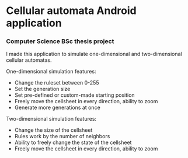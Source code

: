# Cellular automata Android application

### Computer Science BSc thesis project

I made this application to simulate one-dimensional and two-dimensional cellular automatas.

One-dimensional simulation features:
- Change the ruleset between 0-255
- Set the generation size
- Set pre-defined or custom-made starting position
- Freely move the cellsheet in every direction, ability to zoom
- Generate more generations at once

Two-dimensional simulation features:
- Change the size of the cellsheet
- Rules work by the number of neighbors
- Ability to freely change the state of the cellsheet
- Freely move the cellsheet in every direction, ability to zoom
